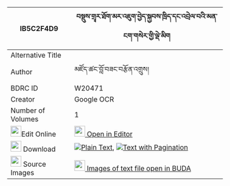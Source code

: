 |IB5C2F4D9|བསྡུས་གྲྭར་ཐོག་མར་འཇུག་བྱེད་སྐྱབས་ཁྲིད་དང་འབྲེལ་བའི་མན་ངག་གསེར་གྱི་ལྡེ་མིག 
| --- | --- 
|Alternative Title |
|Author| མཛོད་ཚང་བློ་བཟང་བརྩོན་འགྲུས།
|BDRC ID | W20471
|Creator | Google OCR
|Number of Volumes| 1
|<img width="25" src="https://img.icons8.com/color/25/000000/edit-property.png">Edit Online| [<img width="25" src="https://avatars.githubusercontent.com/u/45091458?s=200&v=4"> Open in Editor](http://editor.openpecha.org/IB5C2F4D9)
|<img width="25" src="https://img.icons8.com/fluent/48/000000/download-2.png"/>  Download | [![](https://img.icons8.com/color/20/000000/txt.png)Plain Text](https://github.com/Openpecha/IB5C2F4D9/releases/download/v1/du_drar_tokma_ra_jukje_kyab_tr_plain_IB5C2F4D9.zip), [![](https://img.icons8.com/color/20/000000/txt.png)Text with Pagination](https://github.com/Openpecha/IB5C2F4D9/releases/download/v1/du_drar_tokma_ra_jukje_kyab_tr_pages_IB5C2F4D9.zip)
|<img width="25" src="https://img.icons8.com/plasticine/100/000000/pictures-folder.png"/>  Source Images | [<img width="25" src="https://library.bdrc.io/icons/BUDA-small.svg"> Images of text file open in BUDA](https://library.bdrc.io/show/bdr:W20471)